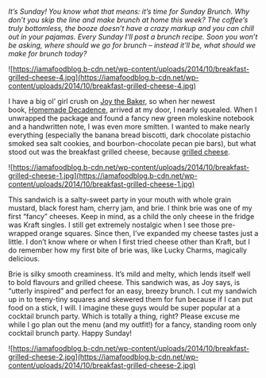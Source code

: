 _It’s Sunday! You know what that means: it’s time for Sunday Brunch. Why don’t you skip the line and make brunch at home this week? The coffee’s truly bottomless, the booze doesn’t have a crazy markup and you can chill out in your pajamas. Every Sunday I’ll post a brunch recipe. Soon you won’t be asking, where should we go for brunch – instead it’ll be, what should we make for brunch today?_

![https://iamafoodblog.b-cdn.net/wp-content/uploads/2014/10/breakfast-grilled-cheese-4.jpg](https://iamafoodblog.b-cdn.net/wp-content/uploads/2014/10/breakfast-grilled-cheese-4.jpg)

I have a big ol’ girl crush on [Joy the Baker,](http://joythebaker.com/) so when her newest book, [Homemade Decadence](http://www.amazon.com/gp/product/0385345739/ref=as_li_tl?ie=UTF8&camp=1789&creative=390957&creativeASIN=0385345739&linkCode=as2&tag=iamafoodblog-20&linkId=2AFXXBN2JJAPLEI3), arrived at my door, I nearly squealed. When I unwrapped the package and found a fancy new green moleskine notebook and a handwritten note, I was even more smitten. I wanted to make nearly everything (especially the banana bread biscotti, dark chocolate pistachio smoked sea salt cookies, and bourbon-chocolate pecan pie bars), but what stood out was the breakfast grilled cheese, because [grilled cheese](https://iamafoodblog.com/category/grilled-cheese/).

![https://iamafoodblog.b-cdn.net/wp-content/uploads/2014/10/breakfast-grilled-cheese-1.jpg](https://iamafoodblog.b-cdn.net/wp-content/uploads/2014/10/breakfast-grilled-cheese-1.jpg)

This sandwich is a salty-sweet party in your mouth with whole grain mustard, black forest ham, cherry jam, and brie. I think brie was one of my first “fancy” cheeses. Keep in mind, as a child the only cheese in the fridge was Kraft singles. I still get extremely nostalgic when I see those pre-wrapped orange squares. Since then, I’ve expanded my cheese tastes just a little. I don’t know where or when I first tried cheese other than Kraft, but I do remember how my first bite of brie was, like Lucky Charms, magically delicious.

Brie is silky smooth creaminess. It’s mild and melty, which lends itself well to bold flavours and grilled cheese. This sandwich was, as Joy says, is “utterly inspired” and perfect for an easy, breezy brunch. I cut my sandwich up in to teeny-tiny squares and skewered them for fun because if I can put food on a stick, I will. I imagine these guys would be super popular at a cocktail brunch party. Which is totally a thing, right? Please excuse me while I go plan out the menu (and my outfit!) for a fancy, standing room only cocktail brunch party. Happy Sunday!

![https://iamafoodblog.b-cdn.net/wp-content/uploads/2014/10/breakfast-grilled-cheese-2.jpg](https://iamafoodblog.b-cdn.net/wp-content/uploads/2014/10/breakfast-grilled-cheese-2.jpg)
